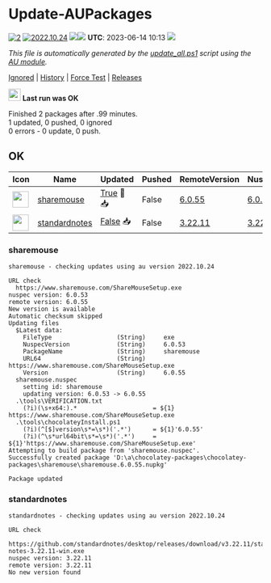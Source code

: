 # Update-AUPackages
[![2](https://img.shields.io/badge/AU%20packages-2-red.svg)](#ok)
[![2022.10.24](https://img.shields.io/badge/AU-2022.10.24-blue.svg)](https://www.powershellgallery.com/packages/AU)
[![](http://transparent-favicon.info/favicon.ico)](#)[![](http://transparent-favicon.info/favicon.ico)](#)
**UTC**: 2023-06-14 10:13 [![](http://transparent-favicon.info/favicon.ico)](#) [](https://github.com/)

_This file is automatically generated by the [update_all.ps1](https://github.com/majkinetor/au-packages-template/blob/master/update_all.ps1) script using the [AU module](https://github.com/majkinetor/au)._

[Ignored](#ignored) | [History](#update-history) | [Force Test](https://gist.github.com/) | [Releases](https://github.com//tags)

<img src='https://cdn.jsdelivr.net/gh/majkinetor/au@master/AU/Plugins/Report/r_ok.png' width='24'> **Last run was OK**

Finished 2 packages after .99 minutes.  
1 updated, 0 pushed, 0 ignored  
0 errors - 0 update, 0 push.  


## OK


|Icon|Name|Updated|Pushed|RemoteVersion|NuspecVersion|
|---|---|---|---|---|---|
|<img src="https://www.sharemouse.com/site/assets/files/1094/android-icon-192x192_1.192x0.png" width="32" height="32"/>|[sharemouse](https://chocolatey.org/packages/sharemouse/6.0.55)|[True](#sharemouse) &#x1F538; &#x1F4E5;|False|[6.0.55](https://www.sharemouse.com/)|[6.0.53](https://github.com/forwardcomputers/Chocolatey-packages/tree/main/automatic/sharemouse)|
|<img src="https://github.com/standardnotes/desktop/raw/develop/build/icon/Icon-512x512.png" width="32" height="32"/>|[standardnotes](https://chocolatey.org/packages/standardnotes/3.22.11)|[False](#standardnotes) &#x1F4E5;|False|[3.22.11](https://standardnotes.org/)|[3.22.11](https://github.com/forwardcomputers/Chocolatey-packages/tree/main/automatic/standardnotes)|


### sharemouse



```
sharemouse - checking updates using au version 2022.10.24

URL check
  https://www.sharemouse.com/ShareMouseSetup.exe
nuspec version: 6.0.53
remote version: 6.0.55
New version is available
Automatic checksum skipped
Updating files
  $Latest data:
    FileType                  (String)     exe
    NuspecVersion             (String)     6.0.53
    PackageName               (String)     sharemouse
    URL64                     (String)     https://www.sharemouse.com/ShareMouseSetup.exe
    Version                   (String)     6.0.55
  sharemouse.nuspec
    setting id: sharemouse
    updating version: 6.0.53 -> 6.0.55
  .\tools\VERIFICATION.txt
    (?i)(\s+x64:).*                     = ${1} https://www.sharemouse.com/ShareMouseSetup.exe
  .\tools\chocolateyInstall.ps1
    (?i)(^[$]version\s*=\s*)('.*')      = ${1}'6.0.55'
    (?i)(^\s*url64bit\s*=\s*)('.*')     = ${1}'https://www.sharemouse.com/ShareMouseSetup.exe'
Attempting to build package from 'sharemouse.nuspec'.
Successfully created package 'D:\a\chocolatey-packages\chocolatey-packages\sharemouse\sharemouse.6.0.55.nupkg'

Package updated
```


### standardnotes



```
standardnotes - checking updates using au version 2022.10.24

URL check
  https://github.com/standardnotes/desktop/releases/download/v3.22.11/standard-notes-3.22.11-win.exe
nuspec version: 3.22.11
remote version: 3.22.11
No new version found
```

